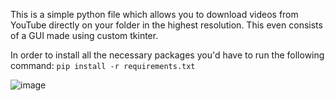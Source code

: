 This is a simple python file which allows you to download videos from YouTube directly on your folder in the highest resolution. This even consists of a GUI made using custom tkinter.

In order to install all the necessary packages you'd have to run the following command:
`pip install -r requirements.txt`

![image](https://github.com/TejasKathuria/yt-video-downloader/assets/87686622/968a53cc-44dc-4194-94dd-212440f38115)
